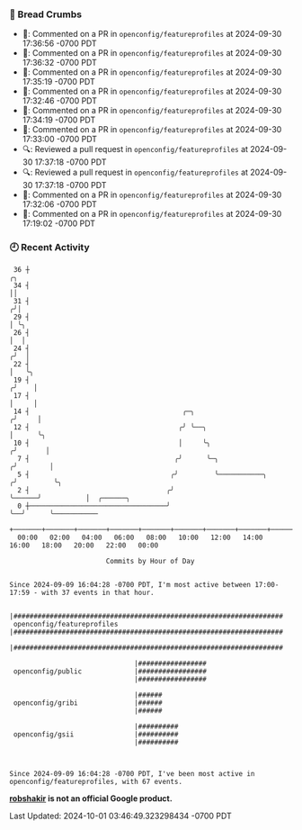 ### 🍞 Bread Crumbs

 * 💬: Commented on a PR in  `openconfig/featureprofiles` at 2024-09-30 17:36:56 -0700 PDT
 * 💬: Commented on a PR in  `openconfig/featureprofiles` at 2024-09-30 17:36:32 -0700 PDT
 * 💬: Commented on a PR in  `openconfig/featureprofiles` at 2024-09-30 17:35:19 -0700 PDT
 * 💬: Commented on a PR in  `openconfig/featureprofiles` at 2024-09-30 17:32:46 -0700 PDT
 * 💬: Commented on a PR in  `openconfig/featureprofiles` at 2024-09-30 17:34:19 -0700 PDT
 * 💬: Commented on a PR in  `openconfig/featureprofiles` at 2024-09-30 17:33:00 -0700 PDT
 * 🔍: Reviewed a pull request in  `openconfig/featureprofiles` at 2024-09-30 17:37:18 -0700 PDT
 * 🔍: Reviewed a pull request in  `openconfig/featureprofiles` at 2024-09-30 17:37:18 -0700 PDT
 * 💬: Commented on a PR in  `openconfig/featureprofiles` at 2024-09-30 17:32:06 -0700 PDT
 * 💬: Commented on a PR in  `openconfig/featureprofiles` at 2024-09-30 17:19:02 -0700 PDT

### 🕘 Recent Activity
```
 36 ┼                                                                        ╭╮
 34 ┤                                                                        ││
 31 ┤                                                                       ╭╯│
 29 ┤                                                                       │ ╰╮
 26 ┤                                                                       │  │
 24 ┤                                                                      ╭╯  │
 22 ┤                                                                      │   ╰╮
 19 ┤                                                                     ╭╯    │
 17 ┤                                                                     │     │
 14 ┤                                      ╭─╮                           ╭╯     │
 12 ┤                                     ╭╯ ╰──╮                        │      ╰╮
 10 ┤                                     │     ╰╮                      ╭╯       │
  7 ┤                                    ╭╯      ╰─╮                   ╭╯        │
  5 ┤                                   ╭╯         ╰───────────╮      ╭╯         ╰╮
  2 ┤                                  ╭╯                      ╰──────╯           │  ╭──────╮
  0 ┼──────────────────────────────────╯                                          ╰──╯      ╰───────────
    +───────+───────+───────+───────+───────+───────+───────+───────+───────+───────+───────+───────+────
  00:00   02:00   04:00   06:00   08:00   10:00   12:00   14:00   16:00   18:00   20:00   22:00   00:00   

						Commits by Hour of Day


Since 2024-09-09 16:04:28 -0700 PDT, I'm most active between 17:00-17:59 - with 37 events in that hour.

```



```
                               |###################################################################
 openconfig/featureprofiles    |###################################################################
                               |###################################################################

                               |#################
 openconfig/public             |#################
                               |#################

                               |######
 openconfig/gribi              |######
                               |######

                               |##########
 openconfig/gsii               |##########
                               |##########



Since 2024-09-09 16:04:28 -0700 PDT, I've been most active in openconfig/featureprofiles, with 67 events.

```
**[robshakir](mailto:robjs@google.com) is not an official Google product.**  


Last Updated: 2024-10-01 03:46:49.323298434 -0700 PDT
